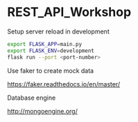 # REST_API_Workshop

Setup server reload in development
```sh
export FLASK_APP=main.py
export FLASK_ENV=development
flask run --port <port-number>
```


Use faker to create mock data

https://faker.readthedocs.io/en/master/


Database engine

http://mongoengine.org/
